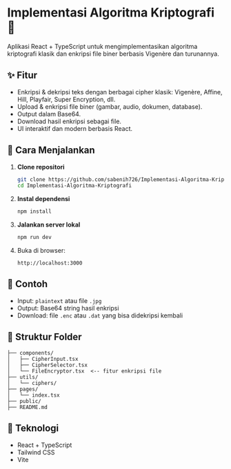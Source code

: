 # Implementasi Algoritma Kriptografi 🔐

Aplikasi React + TypeScript untuk mengimplementasikan algoritma kriptografi klasik dan enkripsi file biner berbasis Vigenère dan turunannya.

## ✨ Fitur

* Enkripsi & dekripsi teks dengan berbagai cipher klasik: Vigenère, Affine, Hill, Playfair, Super Encryption, dll.
* Upload & enkripsi file biner (gambar, audio, dokumen, database).
* Output dalam Base64.
* Download hasil enkripsi sebagai file.
* UI interaktif dan modern berbasis React.

## 🚀 Cara Menjalankan

1. **Clone repositori**

   ```bash
   git clone https://github.com/sabenih726/Implementasi-Algoritma-Kriptografi.git
   cd Implementasi-Algoritma-Kriptografi
   ```

2. **Instal dependensi**

   ```bash
   npm install
   ```

3. **Jalankan server lokal**

   ```bash
   npm run dev
   ```

4. Buka di browser:

   ```
   http://localhost:3000
   ```

## 🥪 Contoh

* Input: `plaintext` atau file `.jpg`
* Output: Base64 string hasil enkripsi
* Download: file `.enc` atau `.dat` yang bisa didekripsi kembali

## 📁 Struktur Folder

```
├── components/
│   ├── CipherInput.tsx
│   ├── CipherSelector.tsx
│   └── FileEncryptor.tsx  <-- fitur enkripsi file
├── utils/
│   └── ciphers/
├── pages/
│   └── index.tsx
├── public/
├── README.md
```

## 💠 Teknologi

* React + TypeScript
* Tailwind CSS
* Vite

